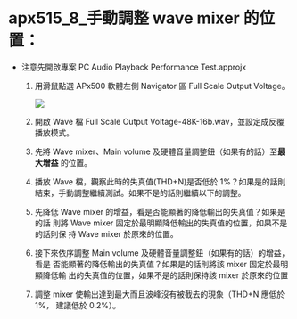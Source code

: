 # apx515_8_手動調整 wave mixer 的位置： 


- 注意先開啟專案 PC Audio Playback Performance Test.approjx
  1. 用滑鼠點選 APx500 軟體左側 Navigator 區 Full Scale Output Voltage。 
  
     ![](https://i.imgur.com/zlccUbk.png)
  
  2. 開啟 Wave 檔 Full Scale Output Voltage-48K-16b.wav，並設定成反覆播放模式。 
  
  3. 先將 Wave mixer、Main volume 及硬體音量調整鈕（如果有的話）至**最大增益** 的位置。 
  
  4. 播放 Wave 檔，觀察此時的失真值(THD+N)是否低於 1%？如果是的話則結束，手動調整繼續測試。如果不是的話則繼續以下的調整。 
  
  5. 先降低 Wave mixer 的增益，看是否能顯著的降低輸出的失真值？如果是的話 則將 Wave mixer 固定於最明顯降低輸出的失真值的位置，如果不是的話則保 持 Wave mixer 於原來的位置。
  
  6. 接下來依序調整 Main volume 及硬體音量調整鈕（如果有的話）的增益，看是 否能顯著的降低輸出的失真值？如果是的話則將該 mixer 固定於最明顯降低輸 出的失真值的位置，如果不是的話則保持該 mixer 於原來的位置 
  
  7. 調整 mixer 使輸出達到最大而且波峰沒有被截去的現象（THD+N 應低於 1%， 建議低於 0.2%）。 


